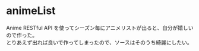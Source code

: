 # animeList

Anime RESTful API を使ってシーズン毎にアニメリストが出ると、自分が嬉しいので作った。  
とりあえず出れば良いで作ってしまったので、ソースはそのうち綺麗にしたい。